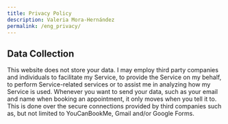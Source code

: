 ```yaml
---
title: Privacy Policy
description: Valeria Mora-Hernández
permalink: /eng_privacy/
---
```

## Data Collection

This website does not store your data.
I may employ third party companies and individuals to facilitate my Service, to provide the Service on my behalf, to perform Service-related services or to assist me in analyzing how my Service is used.
Whenever you want to send your data, such as your email and name when booking an appointment, it only moves when you tell it to. This is done over the secure connections provided by third companies such as, but not limited to YouCanBookMe, Gmail and/or Google Forms.